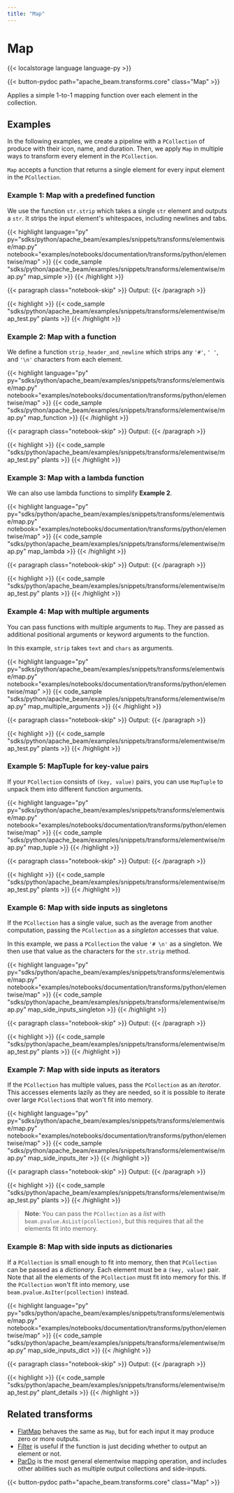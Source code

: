 ```yaml
---
title: "Map"
---
```


<!--
Licensed under the Apache License, Version 2.0 (the "License");
you may not use this file except in compliance with the License.
You may obtain a copy of the License at

http://www.apache.org/licenses/LICENSE-2.0

Unless required by applicable law or agreed to in writing, software
distributed under the License is distributed on an "AS IS" BASIS,
WITHOUT WARRANTIES OR CONDITIONS OF ANY KIND, either express or implied.
See the License for the specific language governing permissions and
limitations under the License.
-->

# Map

{{< localstorage language language-py >}}

{{< button-pydoc path="apache_beam.transforms.core" class="Map" >}}

Applies a simple 1-to-1 mapping function over each element in the collection.

## Examples

In the following examples, we create a pipeline with a `PCollection` of produce with their icon, name, and duration.
Then, we apply `Map` in multiple ways to transform every element in the `PCollection`.

`Map` accepts a function that returns a single element for every input element in the `PCollection`.

### Example 1: Map with a predefined function

We use the function `str.strip` which takes a single `str` element and outputs a `str`.
It strips the input element's whitespaces, including newlines and tabs.

{{< highlight language="py" py="sdks/python/apache_beam/examples/snippets/transforms/elementwise/map.py"
  notebook="examples/notebooks/documentation/transforms/python/elementwise/map" >}}
{{< code_sample "sdks/python/apache_beam/examples/snippets/transforms/elementwise/map.py" map_simple >}}
{{< /highlight >}}

{{< paragraph class="notebook-skip" >}}
Output:
{{< /paragraph >}}

{{< highlight >}}
{{< code_sample "sdks/python/apache_beam/examples/snippets/transforms/elementwise/map_test.py" plants >}}
{{< /highlight >}}

### Example 2: Map with a function

We define a function `strip_header_and_newline` which strips any `'#'`, `' '`, and `'\n'` characters from each element.

{{< highlight language="py" py="sdks/python/apache_beam/examples/snippets/transforms/elementwise/map.py"
  notebook="examples/notebooks/documentation/transforms/python/elementwise/map" >}}
{{< code_sample "sdks/python/apache_beam/examples/snippets/transforms/elementwise/map.py" map_function >}}
{{< /highlight >}}

{{< paragraph class="notebook-skip" >}}
Output:
{{< /paragraph >}}

{{< highlight >}}
{{< code_sample "sdks/python/apache_beam/examples/snippets/transforms/elementwise/map_test.py" plants >}}
{{< /highlight >}}

### Example 3: Map with a lambda function

We can also use lambda functions to simplify **Example 2**.

{{< highlight language="py" py="sdks/python/apache_beam/examples/snippets/transforms/elementwise/map.py"
  notebook="examples/notebooks/documentation/transforms/python/elementwise/map" >}}
{{< code_sample "sdks/python/apache_beam/examples/snippets/transforms/elementwise/map.py" map_lambda >}}
{{< /highlight >}}

{{< paragraph class="notebook-skip" >}}
Output:
{{< /paragraph >}}

{{< highlight >}}
{{< code_sample "sdks/python/apache_beam/examples/snippets/transforms/elementwise/map_test.py" plants >}}
{{< /highlight >}}

### Example 4: Map with multiple arguments

You can pass functions with multiple arguments to `Map`.
They are passed as additional positional arguments or keyword arguments to the function.

In this example, `strip` takes `text` and `chars` as arguments.

{{< highlight language="py" py="sdks/python/apache_beam/examples/snippets/transforms/elementwise/map.py"
  notebook="examples/notebooks/documentation/transforms/python/elementwise/map" >}}
{{< code_sample "sdks/python/apache_beam/examples/snippets/transforms/elementwise/map.py" map_multiple_arguments >}}
{{< /highlight >}}

{{< paragraph class="notebook-skip" >}}
Output:
{{< /paragraph >}}

{{< highlight >}}
{{< code_sample "sdks/python/apache_beam/examples/snippets/transforms/elementwise/map_test.py" plants >}}
{{< /highlight >}}

### Example 5: MapTuple for key-value pairs

If your `PCollection` consists of `(key, value)` pairs,
you can use `MapTuple` to unpack them into different function arguments.

{{< highlight language="py" py="sdks/python/apache_beam/examples/snippets/transforms/elementwise/map.py"
  notebook="examples/notebooks/documentation/transforms/python/elementwise/map" >}}
{{< code_sample "sdks/python/apache_beam/examples/snippets/transforms/elementwise/map.py" map_tuple >}}
{{< /highlight >}}

{{< paragraph class="notebook-skip" >}}
Output:
{{< /paragraph >}}

{{< highlight >}}
{{< code_sample "sdks/python/apache_beam/examples/snippets/transforms/elementwise/map_test.py" plants >}}
{{< /highlight >}}

### Example 6: Map with side inputs as singletons

If the `PCollection` has a single value, such as the average from another computation,
passing the `PCollection` as a _singleton_ accesses that value.

In this example, we pass a `PCollection` the value `'# \n'` as a singleton.
We then use that value as the characters for the `str.strip` method.

{{< highlight language="py" py="sdks/python/apache_beam/examples/snippets/transforms/elementwise/map.py"
  notebook="examples/notebooks/documentation/transforms/python/elementwise/map" >}}
{{< code_sample "sdks/python/apache_beam/examples/snippets/transforms/elementwise/map.py" map_side_inputs_singleton >}}
{{< /highlight >}}

{{< paragraph class="notebook-skip" >}}
Output:
{{< /paragraph >}}

{{< highlight >}}
{{< code_sample "sdks/python/apache_beam/examples/snippets/transforms/elementwise/map_test.py" plants >}}
{{< /highlight >}}

### Example 7: Map with side inputs as iterators

If the `PCollection` has multiple values, pass the `PCollection` as an _iterator_.
This accesses elements lazily as they are needed,
so it is possible to iterate over large `PCollection`s that won't fit into memory.

{{< highlight language="py" py="sdks/python/apache_beam/examples/snippets/transforms/elementwise/map.py"
  notebook="examples/notebooks/documentation/transforms/python/elementwise/map" >}}
{{< code_sample "sdks/python/apache_beam/examples/snippets/transforms/elementwise/map.py" map_side_inputs_iter >}}
{{< /highlight >}}

{{< paragraph class="notebook-skip" >}}
Output:
{{< /paragraph >}}

{{< highlight >}}
{{< code_sample "sdks/python/apache_beam/examples/snippets/transforms/elementwise/map_test.py" plants >}}
{{< /highlight >}}

> **Note**: You can pass the `PCollection` as a _list_ with `beam.pvalue.AsList(pcollection)`,
> but this requires that all the elements fit into memory.

### Example 8: Map with side inputs as dictionaries

If a `PCollection` is small enough to fit into memory, then that `PCollection` can be passed as a _dictionary_.
Each element must be a `(key, value)` pair.
Note that all the elements of the `PCollection` must fit into memory for this.
If the `PCollection` won't fit into memory, use `beam.pvalue.AsIter(pcollection)` instead.

{{< highlight language="py" py="sdks/python/apache_beam/examples/snippets/transforms/elementwise/map.py"
  notebook="examples/notebooks/documentation/transforms/python/elementwise/map" >}}
{{< code_sample "sdks/python/apache_beam/examples/snippets/transforms/elementwise/map.py" map_side_inputs_dict >}}
{{< /highlight >}}

{{< paragraph class="notebook-skip" >}}
Output:
{{< /paragraph >}}

{{< highlight >}}
{{< code_sample "sdks/python/apache_beam/examples/snippets/transforms/elementwise/map_test.py" plant_details >}}
{{< /highlight >}}

## Related transforms

- [FlatMap](/documentation/transforms/python/elementwise/flatmap) behaves the same as `Map`, but for
  each input it may produce zero or more outputs.
- [Filter](/documentation/transforms/python/elementwise/filter) is useful if the function is just
  deciding whether to output an element or not.
- [ParDo](/documentation/transforms/python/elementwise/pardo) is the most general elementwise mapping
  operation, and includes other abilities such as multiple output collections and side-inputs.

{{< button-pydoc path="apache_beam.transforms.core" class="Map" >}}

